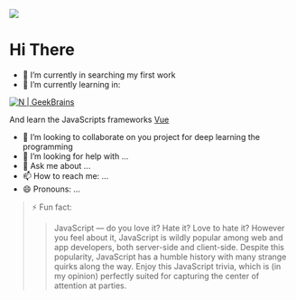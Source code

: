 
[![](https://github.com/Reversabled/Reversabled/blob/main/jsx-intellisense.png)](https://github.com/Reversabled)


# Hi There

- 🔭 I’m currently in searching my first work
- 🌱 I’m currently learning in:


[![N | GeekBrains](https://frontend-scripts.hb.bizmrg.com/unique-hf/svg/logo_gb_light.svg)](hhtps://gb.ru)


And learn the JavaScripts frameworks [Vue](https://github.com/vuejs/vue)
- 👯 I’m looking to collaborate on you project for deep learning  the programming
- 🤔 I’m looking for help with ...
- 💬 Ask me about ...
- 📫 How to reach me: ...
- 😄 Pronouns: ...
>⚡ Fun fact: 
>> JavaScript — do you love it? Hate it? Love to hate it? However you feel about it, JavaScript is wildly popular among web and app developers, both server-side and client-side. Despite this popularity, JavaScript has a humble history with many strange quirks along the way. Enjoy this JavaScript trivia, which is (in my opinion) perfectly suited for capturing the center of attention at parties.

